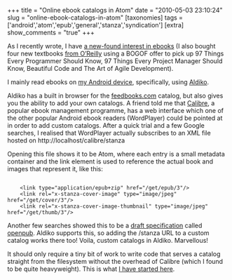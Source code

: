 +++
title = "Online ebook catalogs in Atom"
date = "2010-05-03 23:10:24"
slug = "online-ebook-catalogs-in-atom"
[taxonomies]
tags = ['android','atom','epub','general','stanza','syndication']
[extra]
show_comments = "true"
+++

As I recently wrote, I have [a new-found interest in ebooks](http://philwilson.org/blog/2010/03/reading-ebooks) (I also bought four new textbooks [from O’Reilly](http://oreilly.com/ebooks/) using a BOGOF offer to pick up 97 Things Every Programmer Should Know, 97 Things Every Project Manager Should Know, Beautiful Code and The Art of Agile Development).

I mainly read ebooks on [my Android device](http://philwilson.org/blog/2010/03/three-months-with-a-droid), specifically, using [Aldiko](http://www.aldiko.com/).

Aldiko has a built in browser for the [feedbooks.com](http://www.feedbooks.com/) catalog, but also gives you the ability to add your own catalogs. A friend told me that [Calibre](http://calibre-ebook.com/), a popular ebook management programme, has a web interface which one of the other popular Android ebook readers (WordPlayer) could be pointed at in order to add custom catalogs. After a quick trial and a few Google searches, I realised that WordPlayer actually subscribes to an XML file hosted on http://localhost/calibre/stanza

Opening this file shows it to be Atom, where each entry is a small metadata container and the link element is used to reference the actual book and images that represent it, like this:

```

    <link type="application/epub+zip" href="/get/epub/3"/>
    <link rel="x-stanza-cover-image" type="image/jpeg" href="/get/cover/3"/>
    <link rel="x-stanza-cover-image-thumbnail" type="image/jpeg" href="/get/thumb/3"/>

```

Another few searches showed this to be a [draft specification](http://code.google.com/p/openpub/wiki/CatalogSpecDraft) called [openpub](http://code.google.com/p/openpub/). Aldiko supports this, so adding the /stanza URL to a custom catalog works there too! Voila, custom catalogs in Aldiko. Marvellous!

It should only require a tiny bit of work to write code that serves a catalog straight from the filesystem without the overhead of Calibre (which I found to be quite heavyweight). This is what [I have started here](http://github.com/pipwilson/epubserver).
